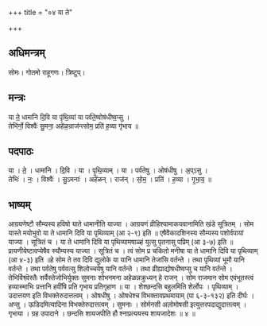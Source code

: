+++
title = "०४ या ते"

+++
## अधिमन्त्रम्
सोमः। गोतमो राहूगणः। त्रिष्टुप्।

## मन्त्रः
या ते॒ धामा॑नि दि॒वि या पृ॑थि॒व्यां या पर्व॑ते॒ष्वोष॑धीष्व॒प्सु ।  
तेभि॑र्नो॒ विश्वैः॑ सु॒मना॒ अहे॑ळ॒न्राज॑न्त्सोम॒ प्रति॑ ह॒व्या गृ॑भाय ॥

## पदपाठः
या । ते॒ । धामा॑नि । दि॒वि । या । पृ॒थि॒व्याम् । या । पर्व॑तेषु । ओष॑धीषु । अ॒प्ऽसु ।  
तेभिः॑ । नः॒ । विश्वैः॑ । सु॒ऽमनाः॑ । अहे॑ळन् । राज॑न् । सो॒म॒ । प्रति॑ । ह॒व्या । गृ॒भा॒य॒ ॥

## भाष्यम्
आग्रयणेष्टौ सौम्यस्य हविषो याते धामानीति याज्या । आग्रयणं व्रीहिश्यामाकयवानामिति खंडे सूत्रितम् । सोम यास्ते मयोभुवो या ते धामानि दिवि या पृथिव्याम् (आ २-९) इति ॥ एषैवैकादशिनस्य सौम्यस्य पशोर्वपायां याज्या । सूत्रितं च । या ते धामानि दिवि या पृथिव्यामषाळ्हं युत्सु पृतनासु पप्रिम् (आ ३-७) इति ॥ प्रायणीयेष्टावप्येषैव स्यौम्यस्य याज्या । सूत्रितं च । त्वं सोम प्र चकितो मनीषा या ते धामानि दिवि या पृथिव्याम् (आ ४-३) इति ॥हे सोम ते तव दिवि द्युलोके या यानि धामानि तेजांसि वर्तन्ते । तथा पृथिव्यां भूमौ यानि वर्तन्ते । तथा पर्वतेषु पर्ववत्सु शिलोच्चयेषु यानि वर्तन्ते । तथा व्रीह्याद्योषधीष्वप्सु च यानि वर्तन्ते । तेभिर्विश्व्वॆस्तैः सर्वैस्तेजोभिर्युक्तः सुमनाः शोभनमना अहेळन्नक्रुध्यन् हे राजन् । सोम राजमान सोम एवंभूतस्त्वं हव्यास्माभिः प्रत्तानि हवींषि प्रति गृभाय प्रतिगृहाण ॥ या । शेश्छन्दसि बहुलमिति शेर्लोपः । पृथिव्याम् । उदात्तयण इति विभक्तेरुदात्तत्वम् । ओषधीषु । ओषधेश्च विभक्तावप्रथमायाम् (पा ६-३-१३२) इति दीर्घः । अप्सु । ऊडिदमित्यादिना विभक्तेरुदात्तत्वम् । सुमनाः । सोर्मनसी अलोमोषसी इत्युत्तरपदाद्युदात्तत्वम् । गृभाया । ग्रह उपादाने । छन्दसि शायजपीति हौ श्नाप्रत्ययस्य शायजादेशः ॥ ४ ॥